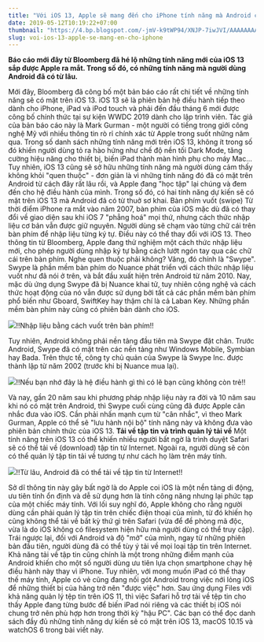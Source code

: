 ```yaml
---
title: "Với iOS 13, Apple sẽ mang đến cho iPhone tính năng mà Android có từ 10 năm trước?"
date: 2019-05-12T10:19:22+07:00
thumbnail: "https://4.bp.blogspot.com/-jmV-k9tWP94/XNJP-7iwJVI/AAAAAAAAKfQ/fdUWMoeKMjo3isHHzxgDPTeOS8124TD6gCEwYBhgL/s400/53.jpg"
slug: voi-ios-13-apple-se-mang-en-cho-iphone
---
```


**Báo cáo mới đây từ Bloomberg đã hé lộ những tính năng mới của iOS 13 sắp được Apple ra mắt. Trong số đó, có những tính năng mà người dùng Android đã có từ lâu.**

Mới đây, Bloomberg đã công bố một bản báo cáo rất chi tiết về những tính năng sẽ có mặt trên iOS 13. iOS 13 sẽ là phiên bản hệ điều hành tiếp theo dành cho iPhone, iPad và iPod touch và phải đến đầu tháng 6 mới được công bố chính thức tại sự kiện WWDC 2019 dành cho lập trình viên. Tác giả của bản báo cáo này là Mark Gurman - một người có tiếng trong giới công nghệ Mỹ với nhiều thông tin rò rỉ chính xác từ Apple trong suốt những năm qua.
Trong số danh sách những tính năng mới trên iOS 13, không ít trong số đó khiến người dùng tỏ ra hào hứng như chế độ nền tối Dark Mode, tăng cường hiệu năng cho thiết bị, biến iPad thành màn hình phụ cho máy Mac... 
Tuy nhiên, iOS 13 cũng sẽ sở hữu những tính năng mà người dùng cảm thấy không khỏi "quen thuộc" - đơn giản là vì những tính năng đó đã có mặt trên Android từ cách đây rất lâu rồi, và Apple đang "học tập" lại chúng và đem đến cho hệ điều hành của mình. Trong số đó, có hai tính năng dự kiến sẽ có mặt trên iOS 13 mà Android đã có từ thuở sơ khai.
Bàn phím vuốt (swipe)
Từ thời điểm iPhone ra mắt vào năm 2007, bàn phím của iOS mặc dù đã có thay đổi về giao diện sau khi iOS 7 "phẳng hoá" mọi thứ, nhưng cách thức nhập liệu cơ bản vẫn được giữ nguyên. Người dùng sẽ chạm vào từng chữ cái trên bàn phím để nhập liệu từng ký tự.
Điều này có thể thay đổi với iOS 13. Theo thông tin từ Bloomberg, Apple đang thử nghiệm một cách thức nhập liệu mới, cho phép người dùng nhập ký tự bằng cách lướt ngón tay qua các chữ cái trên bàn phím.
Nghe quen thuộc phải không? Vâng, đó chính là "Swype". Swype là phần mềm bàn phím do Nuance phát triển với cách thức nhập liệu vuốt như đã nói ở trên, và bắt đầu xuất hiện trên Android từ năm 2010. Nay, mặc dù ứng dụng Swype đã bị Nuance khai tử, tuy nhiên công nghệ và cách thức hoạt động của nó vẫn được sử dụng bởi tất cả các phần mềm bàn phím phổ biến như Gboard, SwiftKey hay thậm chí là cả Laban Key. Những phần mềm bàn phím này cũng có phiên bản dành cho iOS.

![](https://1.bp.blogspot.com/-rhufFgM_LbE/XNJPzPo7YLI/AAAAAAAAKfY/hevRoBue6Soj0HWKI09gowe9tU4rsLsAACEwYBhgL/s1600/20.jpg)!!Nhập liệu bằng cách vuốt trên bàn phím!!

Tuy nhiên, Android không phải nền tảng đầu tiên mà Swype đặt chân. Trước Android, Swype đã có mặt trên các nền tảng như Windows Mobile, Symbian hay Bada. Trên thực tế, công ty chủ quản của Swype là Swype Inc. được thành lập từ năm 2002 (trước khi bị Nuance mua lại).

![](https://3.bp.blogspot.com/-TcCWMMnpAgo/XNJPzja94PI/AAAAAAAAKfc/4Ml0aMjx6wEruL6HFXy7oIc02ojeB8H9gCEwYBhgL/s1600/21.jpg)!!Nếu bạn nhớ đây là hệ điều hành gì thì có lẽ bạn cũng không còn trẻ!!

Và nay, gần 20 năm sau khi phương pháp nhập liệu này ra đời và 10 năm sau khi nó có mặt trên Android, thì Swype cuối cùng cũng đã được Apple cân nhắc đưa vào iOS. Cần phải nhấn mạnh cụm từ "cân nhắc", vì theo Mark Gurman, Apple có thể sẽ "lưu hành nội bộ" tính năng này và không đưa vào phiên bản chính thức của iOS 13.
**Tải về tập tin và trình quản lý tải về**
Một tính năng trên iOS 13 có thể khiến nhiều người bất ngờ là trình duyệt Safari sẽ có thể tải về (download) tập tin từ Internet. Ngoài ra, người dùng sẽ còn có thể quản lý tập tin tải về tương tự như cách họ làm trên máy tính. 

![](https://2.bp.blogspot.com/--a15dIqo6XM/XNJPzzKWSSI/AAAAAAAAKfY/prIZPdAXnwYm68lhYHBGGDBwEoLdKg1LwCEwYBhgL/s1600/22.jpg)!!Từ lâu, Android đã có thể tải về tập tin từ Internet!!

Sở dĩ thông tin này gây bất ngờ là do Apple coi iOS là một nền tảng di động, ưu tiên tính ổn định và dễ sử dụng hơn là tính công năng nhưng lại phức tạp của một chiếc máy tính. Với lối suy nghĩ đó, Apple không cho rằng người dùng cần phải quản lý tập tin trên chiếc điện thoại của mình, từ đó khiến họ cũng không thể tải về bất kỳ thứ gì trên Safari (vừa để đề phòng mã độc, vừa là do iOS không có filesystem hiện hữu mà người dùng có thể truy cập).
Trái ngược lại, đối với Android và độ "mở" của mình, ngay từ những phiên bản đầu tiên, người dùng đã có thể tùy ý tải về mọi loại tập tin trên Internet. Khả năng tải về tập tin cũng chính là một trong những điểm mạnh của Android khiến cho một số người dùng ưu tiên lựa chọn smartphone chạy hệ điều hành này thay vì iPhone.
Tuy nhiên, với mong muốn iPad có thể thay thế máy tính, Apple có vẻ cũng đang nối gót Android trong việc nới lỏng iOS để những thiết bị của hãng trở nên "được việc" hơn. Sau ứng dụng Files với khả năng quản lý tệp tin trên iOS 11, thì việc Safari hỗ trợ tải về tệp tin cho thấy Apple đang từng bước để biến iPad nói riêng và các thiết bị iOS nói chung trở nên phù hợp hơn trong thời kỳ "hậu PC".
Các bạn có thể đọc danh sách đầy đủ những tính năng dự kiến sẽ có mặt trên iOS 13, macOS 10.15 và watchOS 6 trong bài viết này.